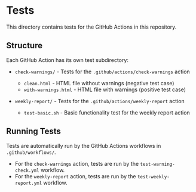 # Tests

This directory contains tests for the GitHub Actions in this repository.

## Structure

Each GitHub Action has its own test subdirectory:

- `check-warnings/` - Tests for the `.github/actions/check-warnings` action
  - `clean.html` - HTML file without warnings (negative test case)
  - `with-warnings.html` - HTML file with warnings (positive test case)

- `weekly-report/` - Tests for the `.github/actions/weekly-report` action
  - `test-basic.sh` - Basic functionality test for the weekly report action

## Running Tests

Tests are automatically run by the GitHub Actions workflows in `.github/workflows/`.

- For the `check-warnings` action, tests are run by the `test-warning-check.yml` workflow.
- For the `weekly-report` action, tests are run by the `test-weekly-report.yml` workflow.